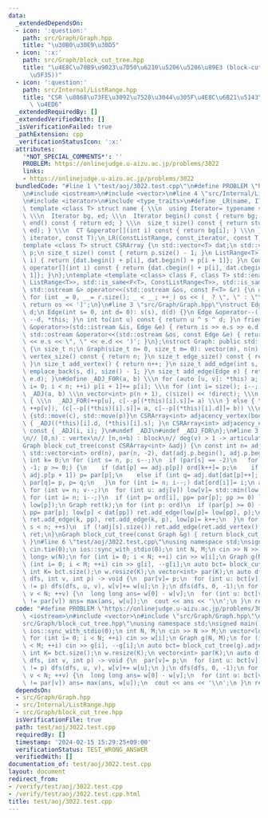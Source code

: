 ```yaml
---
data:
  _extendedDependsOn:
  - icon: ':question:'
    path: src/Graph/Graph.hpp
    title: "\u30B0\u30E9\u30D5"
  - icon: ':x:'
    path: src/Graph/block_cut_tree.hpp
    title: "\u4E8C\u70B9\u9023\u7D50\u6210\u5206\u5206\u89E3 (block-cut-tree (\u62E1\
      \u5F35))"
  - icon: ':question:'
    path: src/Internal/ListRange.hpp
    title: "CSR \u8868\u73FE\u3092\u7528\u3044\u305F\u4E8C\u6B21\u5143\u914D\u5217\
      \ \u4ED6"
  _extendedRequiredBy: []
  _extendedVerifiedWith: []
  _isVerificationFailed: true
  _pathExtension: cpp
  _verificationStatusIcon: ':x:'
  attributes:
    '*NOT_SPECIAL_COMMENTS*': ''
    PROBLEM: https://onlinejudge.u-aizu.ac.jp/problems/3022
    links:
    - https://onlinejudge.u-aizu.ac.jp/problems/3022
  bundledCode: "#line 1 \"test/aoj/3022.test.cpp\"\n#define PROBLEM \"https://onlinejudge.u-aizu.ac.jp/problems/3022\"\
    \n#include <iostream>\n#include <vector>\n#line 4 \"src/Internal/ListRange.hpp\"\
    \n#include <iterator>\n#include <type_traits>\n#define _LR(name, IT, CT) \\\n\
    \ template <class T> struct name { \\\n  using Iterator= typename std::vector<T>::IT;\
    \ \\\n  Iterator bg, ed; \\\n  Iterator begin() const { return bg; } \\\n  Iterator\
    \ end() const { return ed; } \\\n  size_t size() const { return std::distance(bg,\
    \ ed); } \\\n  CT &operator[](int i) const { return bg[i]; } \\\n }\n_LR(ListRange,\
    \ iterator, const T);\n_LR(ConstListRange, const_iterator, const T);\n#undef _LR\n\
    template <class T> struct CSRArray {\n std::vector<T> dat;\n std::vector<int>\
    \ p;\n size_t size() const { return p.size() - 1; }\n ListRange<T> operator[](int\
    \ i) { return {dat.begin() + p[i], dat.begin() + p[i + 1]}; }\n ConstListRange<T>\
    \ operator[](int i) const { return {dat.cbegin() + p[i], dat.cbegin() + p[i +\
    \ 1]}; }\n};\ntemplate <template <class> class F, class T> std::enable_if_t<std::disjunction_v<std::is_same<F<T>,\
    \ ListRange<T>>, std::is_same<F<T>, ConstListRange<T>>, std::is_same<F<T>, CSRArray<T>>>,\
    \ std::ostream &> operator<<(std::ostream &os, const F<T> &r) {\n os << '[';\n\
    \ for (int _= 0, __= r.size(); _ < __; ++_) os << (_ ? \", \" : \"\") << r[_];\n\
    \ return os << ']';\n}\n#line 3 \"src/Graph/Graph.hpp\"\nstruct Edge {\n int s,\
    \ d;\n Edge(int s= 0, int d= 0): s(s), d(d) {}\n Edge &operator--() { return --s,\
    \ --d, *this; }\n int to(int u) const { return u ^ s ^ d; }\n friend std::istream\
    \ &operator>>(std::istream &is, Edge &e) { return is >> e.s >> e.d, is; }\n friend\
    \ std::ostream &operator<<(std::ostream &os, const Edge &e) { return os << '('\
    \ << e.s << \", \" << e.d << ')'; }\n};\nstruct Graph: public std::vector<Edge>\
    \ {\n size_t n;\n Graph(size_t n= 0, size_t m= 0): vector(m), n(n) {}\n size_t\
    \ vertex_size() const { return n; }\n size_t edge_size() const { return size();\
    \ }\n size_t add_vertex() { return n++; }\n size_t add_edge(int s, int d) { return\
    \ emplace_back(s, d), size() - 1; }\n size_t add_edge(Edge e) { return add_edge(e.s,\
    \ e.d); }\n#define _ADJ_FOR(a, b) \\\n for (auto [u, v]: *this) a; \\\n for (size_t\
    \ i= 0; i < n; ++i) p[i + 1]+= p[i]; \\\n for (int i= size(); i--;) b;\n#define\
    \ _ADJ(a, b) \\\n vector<int> p(n + 1), c(size() << !direct); \\\n if (direct)\
    \ { \\\n  _ADJ_FOR(++p[u], c[--p[(*this)[i].s]]= a) \\\n } else { \\\n  _ADJ_FOR((++p[u],\
    \ ++p[v]), (c[--p[(*this)[i].s]]= a, c[--p[(*this)[i].d]]= b)) \\\n } \\\n return\
    \ {std::move(c), std::move(p)}\n CSRArray<int> adjacency_vertex(bool direct) const\
    \ { _ADJ((*this)[i].d, (*this)[i].s); }\n CSRArray<int> adjacency_edge(bool direct)\
    \ const { _ADJ(i, i); }\n#undef _ADJ\n#undef _ADJ_FOR\n};\n#line 3 \"src/Graph/block_cut_tree.hpp\"\
    \n// [0,n) : vertex\n// [n,n+b) : block\n// deg(v) > 1 -> articulation point\n\
    Graph block_cut_tree(const CSRArray<int> &adj) {\n const int n= adj.size();\n\
    \ std::vector<int> ord(n), par(n, -2), dat(adj.p.begin(), adj.p.begin() + n);\n\
    \ int k= 0;\n for (int s= n, p; s--;)\n  if (par[s] == -2)\n   for (par[p= s]=\
    \ -1; p >= 0;) {\n    if (dat[p] == adj.p[p]) ord[k++]= p;\n    if (dat[p] ==\
    \ adj.p[p + 1]) p= par[p];\n    else if (int q= adj.dat[dat[p]++]; par[q] == -2)\
    \ par[q]= p, p= q;\n   }\n for (int i= n; i--;) dat[ord[i]]= i;\n auto low= dat;\n\
    \ for (int v= n; v--;)\n  for (int u: adj[v]) low[v]= std::min(low[v], dat[u]);\n\
    \ for (int i= n; i--;)\n  if (int p= ord[i], pp= par[p]; pp >= 0) low[pp]= std::min(low[pp],\
    \ low[p]);\n Graph ret(k);\n for (int p: ord)\n  if (par[p] >= 0) {\n   if (int\
    \ pp= par[p]; low[p] < dat[pp]) ret.add_edge(low[p]= low[pp], p);\n   else ret.add_vertex(),\
    \ ret.add_edge(k, pp), ret.add_edge(k, p), low[p]= k++;\n  }\n for (int s= 0;\
    \ s < n; ++s)\n  if (!adj[s].size()) ret.add_edge(ret.add_vertex(), s);\n return\
    \ ret;\n}\nGraph block_cut_tree(const Graph &g) { return block_cut_tree(g.adjacency_vertex(0));\
    \ }\n#line 6 \"test/aoj/3022.test.cpp\"\nusing namespace std;\nsigned main() {\n\
    \ cin.tie(0);\n ios::sync_with_stdio(0);\n int N, M;\n cin >> N >> M;\n vector<long\
    \ long> w(N);\n for (int i= 0; i < N; ++i) cin >> w[i];\n Graph g(N, M);\n for\
    \ (int i= 0; i < M; ++i) cin >> g[i], --g[i];\n auto bct= block_cut_tree(g).adjecency_vertex(0);\n\
    \ int K= bct.size();\n w.resize(K);\n vector<int> par(K);\n auto dfs= [&](auto&&\
    \ dfs, int v, int p) -> void {\n  par[v]= p;\n  for (int u: bct[v])\n   if (u\
    \ != p) dfs(dfs, u, v), w[v]+= w[u];\n };\n dfs(dfs, 0, -1);\n for (int v= 0;\
    \ v < N; ++v) {\n  long long ans= w[0] - w[v];\n  for (int u: bct[v])\n   if (u\
    \ != par[v]) ans= max(ans, w[u]);\n  cout << ans << '\\n';\n }\n return 0;\n}\n"
  code: "#define PROBLEM \"https://onlinejudge.u-aizu.ac.jp/problems/3022\"\n#include\
    \ <iostream>\n#include <vector>\n#include \"src/Graph/Graph.hpp\"\n#include \"\
    src/Graph/block_cut_tree.hpp\"\nusing namespace std;\nsigned main() {\n cin.tie(0);\n\
    \ ios::sync_with_stdio(0);\n int N, M;\n cin >> N >> M;\n vector<long long> w(N);\n\
    \ for (int i= 0; i < N; ++i) cin >> w[i];\n Graph g(N, M);\n for (int i= 0; i\
    \ < M; ++i) cin >> g[i], --g[i];\n auto bct= block_cut_tree(g).adjecency_vertex(0);\n\
    \ int K= bct.size();\n w.resize(K);\n vector<int> par(K);\n auto dfs= [&](auto&&\
    \ dfs, int v, int p) -> void {\n  par[v]= p;\n  for (int u: bct[v])\n   if (u\
    \ != p) dfs(dfs, u, v), w[v]+= w[u];\n };\n dfs(dfs, 0, -1);\n for (int v= 0;\
    \ v < N; ++v) {\n  long long ans= w[0] - w[v];\n  for (int u: bct[v])\n   if (u\
    \ != par[v]) ans= max(ans, w[u]);\n  cout << ans << '\\n';\n }\n return 0;\n}"
  dependsOn:
  - src/Graph/Graph.hpp
  - src/Internal/ListRange.hpp
  - src/Graph/block_cut_tree.hpp
  isVerificationFile: true
  path: test/aoj/3022.test.cpp
  requiredBy: []
  timestamp: '2024-02-15 15:29:25+09:00'
  verificationStatus: TEST_WRONG_ANSWER
  verifiedWith: []
documentation_of: test/aoj/3022.test.cpp
layout: document
redirect_from:
- /verify/test/aoj/3022.test.cpp
- /verify/test/aoj/3022.test.cpp.html
title: test/aoj/3022.test.cpp
---
```

